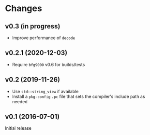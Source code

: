# Changes

## v0.3 (in progress)

- Improve performance of `decode`

## v0.2.1 (2020-12-03)

- Require `bfg9000` v0.6 for builds/tests

## v0.2 (2019-11-26)

- Use `std::string_view` if available
- Install a `pkg-config` `.pc` file that sets the compiler's include path as
  needed

## v0.1 (2016-07-01)

Initial release
